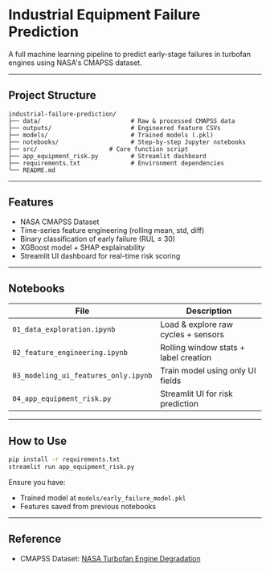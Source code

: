 # Industrial Equipment Failure Prediction

A full machine learning pipeline to predict early-stage failures in turbofan engines using NASA's CMAPSS dataset.

---

## Project Structure

```
industrial-failure-prediction/
├── data/                         # Raw & processed CMAPSS data
├── outputs/                      # Engineered feature CSVs
├── models/                       # Trained models (.pkl)
├── notebooks/                    # Step-by-step Jupyter notebooks
├── src/                    # Core function script
├── app_equipment_risk.py         # Streamlit dashboard
├── requirements.txt              # Environment dependencies
└── README.md
```

---

## Features

- NASA CMAPSS Dataset
- Time-series feature engineering (rolling mean, std, diff)
- Binary classification of early failure (RUL ≤ 30)
- XGBoost model + SHAP explainability
- Streamlit UI dashboard for real-time risk scoring

---

## Notebooks

| File | Description |
|------|-------------|
| `01_data_exploration.ipynb` | Load & explore raw cycles + sensors |
| `02_feature_engineering.ipynb` | Rolling window stats + label creation |
| `03_modeling_ui_features_only.ipynb` | Train model using only UI fields |
| `04_app_equipment_risk.py` | Streamlit UI for risk prediction |

---

## How to Use

```bash
pip install -r requirements.txt
streamlit run app_equipment_risk.py
```

Ensure you have:
- Trained model at `models/early_failure_model.pkl`
- Features saved from previous notebooks

---

## Reference

- CMAPSS Dataset: [NASA Turbofan Engine Degradation](https://data.nasa.gov/d/ff5v-kuh6)